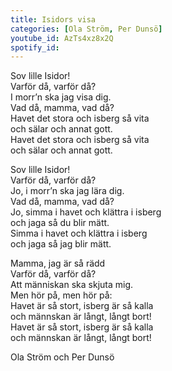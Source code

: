 ```yaml
---
title: Isidors visa
categories: [Ola Ström, Per Dunsö]
youtube_id: AzTs4xz8x2Q
spotify_id: 
---
```


Sov lille Isidor!   
Varför då, varför då?  
I morr’n ska jag visa dig.   
Vad då, mamma, vad då?  
Havet det stora och isberg så vita   
och sälar och annat gott.  
Havet det stora och isberg så vita   
och sälar och annat gott.   
  
  
Sov lille Isidor!   
Varför då, varför då?  
Jo, i morr’n ska jag lära dig.   
Vad då, mamma, vad då?  
Jo, simma i havet och klättra i isberg   
och jaga så du blir mätt.  
Simma i havet och klättra i isberg   
och jaga så jag blir mätt.   
  
Mamma, jag är så rädd  
Varför då, varför då?  
Att människan ska skjuta mig.  
Men hör på, men hör på:   
Havet är så stort, isberg är så kalla   
och männskan är långt, långt bort!  
Havet är så stort, isberg är så kalla   
och männskan är långt, långt bort!


Ola Ström och Per Dunsö